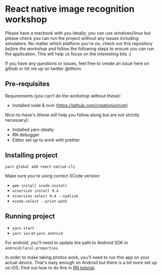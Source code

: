 # React native image recognition workshop

Please have a macbook with you ideally; you can use windows/linux but please check you can run the project without any issues including simulators. No matter which platform you're on, check out this repository _before the workshop_ and follow the following steps to ensure you can run the application. This will help us focus on the interesting bits :)

If you have any questions or issues, feel free to create an issue here on github or hit me up on twitter @lithinn

## Pre-requisites

Requirements (you can't do the workshop without these):

- Installed node & nvm (https://github.com/creationix/nvm)

Nice-to-have's (these will help you follow along but are not strictly necessary):

- Installed yarn ideally
- RN debugger
- Editor set up to work with prettier

## Installing project

`yarn global add react-native-cli`

Make sure you're using correct XCode version:

- `gem install xcode-install`
- `xcversion install 9.4`
- `xcversion select 9.4 --symlink`
- `xcode-select --print-path`

## Running project

- `yarn start`
- `yarn ios` or `yarn android`

For android, you'll need to update the path to Android SDK in `android/local.properties`.

In order to make taking photos work, you'll need to run this app on your actual device. That's easy enough on Android but there is a bit more set up on iOS. Find out how to do this in [RN tutorial](https://facebook.github.io/react-native/docs/running-on-device).
